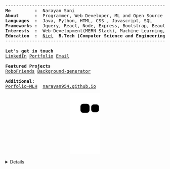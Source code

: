 <pre>
--------------------------------------------------------------------------------
<b>Me         :</b>  Narayan Soni
<b>About      :</b>  Programmer, Web Developer, ML and Open Source Enthusiast
<b>Languages  :</b>  Java, Python, HTML, CSS , Javascript, SQL
<b>Frameworks :</b>  Jquery, React, Node, Express, Bootstrap, Beautiful Soup and, Django
<b>Interests  :</b>  Web-Development(MERN Stack), Machine Learning, Open-Source Contribution
<b>Education  :</b>  <a href="http://www.niet.co.in/">Niet</a> <b> B.Tech (Computer Science and Engineering) (2024)</b>
--------------------------------------------------------------------------------

<b>Let's get in touch</b>
<a href="https://linkedin.com/in/narayan-soni/">LinkedIn</a> <a href="https://narayansoni.netlify.app">Portfolio</a> <a href="mailto:narayansoni954@gmail.com">Email</a>

<b>Featured Projects </b>
<a href="https://narayan954.github.io/robofriends/">RoboFriends<a> <a href="https://narayan954.github.io/Background-generator/">Background-generator<a> 

<b>Additional:</b>
<a href="https://narayansoni.netlify.app/">Porfolio-MLH<a>  <a href="https://narayan954.github.io">narayan954.github.io<a>
</pre>

<p align="center">
  <img src="https://github.com/narayan954/narayan954/blob/output/github-contribution-grid-snake.svg" alt="snake">
</p>
<details closed>
<p align="center">  
<img src="https://komarev.com/ghpvc/?username=narayan954" alt="V2dha" />
</p>
<p align="center">
  <img src="https://github-readme-stats.vercel.app/api?username=narayan954&show_icons=true&theme=onedark" alt="narayansoni" />
  <img src="https://github-readme-streak-stats.herokuapp.com/?user=narayan954&count_private=true&theme=onedark" alt="narayansoni" />
</p>

![Narayan Soni's github activity graph](https://activity-graph.herokuapp.com/graph?username=narayan954&theme=onedark)
<p align="center"> 
  Visitors count:<br>
  <img src="https://profile-counter.glitch.me/narayan954/count.svg" />
</p>

</details>

<!--![Waves](./assets/bottom-header.svg)-->
